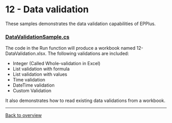 ﻿# 12 - Data validation
These samples demonstrates the data validation capabilities of EPPlus.

### [DataValidationSample.cs](DataValidationSample.cs)
The code in the Run function will produce a workbook named 12-DataValidation.xlsx. The following validations are included:

- Integer (Called Whole-validation in Excel)
- List validation with formula
- List validation with values
- Time validation
- DateTime validation
- Custom Validation

It also demonstrates how to read existing data validations from a workbook.

---
[Back to overview](/Readme.md)